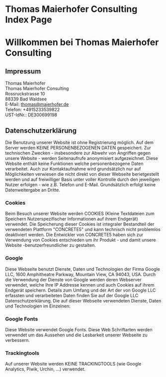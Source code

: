 # Thomas Maierhofer Consulting Index Page



# Willkommen bei Thomas Maierhofer Consulting

## Impressum
Thomas Maierhofer  
Thomas Maierhofer Consulting  
Rossruckstrasse 10  
88339 Bad Waldsee  
E-Mail: thomas@maierhofer.de  
Telefon: +4915233539822  
UST-IdNr.: DE300699198  

## Datenschutzerklärung
Die Benutzung unserer Website ist ohne Registrierung möglich. Auf dem Server werden KEINE PERSONENBEZOGENEN DATEN gespeichert. Zur technischen Zwecken - insbesondere zur Abwehr von Angriffen gegen unsere Website - werden Seitenaufrufe anonymisiert aufgezeichnet. Diese Website enthält keine Funktionen welche personenbezogene Daten verarbeitet. Auch zur Kontaktaufnahme wird grundsätzlich nur auf Möglichkeiten verwiesen die nicht direkt von dieser Webseite berietgestellt werden und auf freiwilliger Basis unter voller Kontrolle durch den jeweiligen Nutzer erfolgen - wie z.B. Telefon und E-Mail. Grundsätzlich erfolgt keine Datenweitergabe an Dritte.

### Cookies
Beim Besuch unserer Website werden COOKIES (Kleine Textdateien zum Speichern Nutzerspezifischer Informationen auf ihrem Endgerät) verwendet. Die Speicherung dieser Cookies ist integraler Bestandteil der verwendeten Plattform "CONCRETE5" und kann technisch nicht problemlos deaktiviert werden. Die Entwickler von CONCRETE5 haben sich zur Verwendung von Cookies entschieden um ihr Produkt - und damit unsere Website -benutzerfreundlicher zu gestalten.

### Google
Diese Webseite benutzt Dienste, Daten und Technologien der Firma Google LLC, 1600 Amphitheatre Parkway, Mountain View, CA 94043, USA. 
Durch die Verwendung der Dienste von Google werden deren Webserver verwendet, welche Ihre IP Addresse kennen und auch Cookies auf ihrem Endgerät speichern. 
Details zum Umfang und der Art der von Google LLC erfassten und verarbeiteten Daten finden Sie auf der Google LLC Datenschutzerklärung.
Die auf dieser Webseite verwendeten Dienste, Daten und Technologien im Einzelnen:

### Google Fonts
Diese Website verwendet Google Fonts. Diese Web Schriftarten werden verwendet um das Aussehen und die Lesbarkeit unserer Webseite zu verbessern.

### Trackingtools
Auf unserer Website werden KEINE TRACKINGTOOLS (wie Google Analytics, Piwik, Urchin, ...) verwendet.
